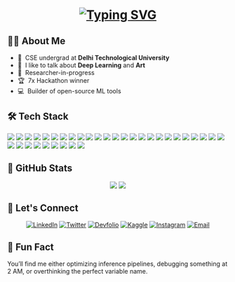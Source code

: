 <h1 align="center">
  <a href="https://git.io/typing-svg">
    <img src="https://readme-typing-svg.demolab.com?font=JetBrains+Mono&size=30&pause=1000&color=4BFDF2&center=true&vCenter=true&random=false&width=800&lines=Hello+Fellow+%3C+Syntax+Sifters%2F+%3E!+%F0%9F%A7%A9;print(%22+This+is+Aryan+Sood+!+%F0%9F%91%8B%22);printf(%22+PyTorch+%F0%9F%94%A5+%22);+Thank+you+for+visiting+my+GitHub+account!" alt="Typing SVG" />
  </a>
</h1>

## 👨‍💻 About Me

- :office: &nbsp;CSE undergrad at **Delhi Technological University**
- :speech_balloon: &nbsp;I like to talk about **Deep Learning** and **Art**
- :book: &nbsp;Researcher-in-progress
- :trophy: &nbsp;7x Hackathon winner 
- :computer: &nbsp;Builder of open-source ML tools

## 🛠️ Tech Stack
<div align="center">
<p align="left">
  <img src="https://img.shields.io/badge/-Python-fff?logo=python&logoColor=3670A0&style=flat-square"/>
  <img src="https://img.shields.io/badge/-PyTorch-fff?logo=pytorch&logoColor=EE4C2C&style=flat-square"/>
  <img src="https://img.shields.io/badge/-TensorFlow-fff?logo=tensorflow&logoColor=FF6F00&style=flat-square"/>
  <img src="https://img.shields.io/badge/-HuggingFace-fff?logo=huggingface&logoColor=FFD21F&style=flat-square"/>
  <img src="https://img.shields.io/badge/-scikit--learn-fff?logo=scikit-learn&logoColor=F7931E&style=flat-square"/>
  <img src="https://img.shields.io/badge/-OpenCV-fff?logo=opencv&logoColor=5C3EE8&style=flat-square"/>
  <img src="https://img.shields.io/badge/-LlamaIndex-fff?logo=llama&style=flat-square"/>
  <img src="https://img.shields.io/badge/-LangGraph-fff?logo=graphql&logoColor=FF4081&style=flat-square"/>
  <img src="https://img.shields.io/badge/-Streamlit-fff?logo=streamlit&logoColor=FF4B4B&style=flat-square"/>
  <img src="https://img.shields.io/badge/-Google%20Cloud-fff?logo=google-cloud&logoColor=4285F4&style=flat-square"/>
  <img src="https://img.shields.io/badge/-VertexAI-fff?logo=google&logoColor=4285F4&style=flat-square"/>
  <img src="https://img.shields.io/badge/-BigQuery-fff?logo=google-bigquery&logoColor=669DF6&style=flat-square"/>
  <img src="https://img.shields.io/badge/-Docker-fff?logo=docker&logoColor=2496ED&style=flat-square"/>
  <img src="https://img.shields.io/badge/-Linux-fff?logo=linux&logoColor=FCC624&style=flat-square"/>
  <img src="https://img.shields.io/badge/-NumPy-fff?logo=numpy&logoColor=013243&style=flat-square"/>
  <img src="https://img.shields.io/badge/-Pandas-fff?logo=pandas&logoColor=150458&style=flat-square"/>
  <img src="https://img.shields.io/badge/-Matplotlib-fff?logo=plotly&logoColor=003366&style=flat-square"/>
  <img src="https://img.shields.io/badge/-Polars-fff?logo=polars&logoColor=3178C6&style=flat-square"/>
  <img src="https://img.shields.io/badge/-MySQL-fff?logo=mysql&logoColor=4479A1&style=flat-square"/>
  <img src="https://img.shields.io/badge/-C-fff?logo=c&logoColor=00599C&style=flat-square"/>
  <img src="https://img.shields.io/badge/-C++-fff?logo=c%2b%2b&logoColor=00599C&style=flat-square"/>
  <img src="https://img.shields.io/badge/-HTML5-fff?logo=html5&logoColor=E34F26&style=flat-square"/>
  <img src="https://img.shields.io/badge/-CSS3-fff?logo=css3&logoColor=1572B6&style=flat-square"/>
  <img src="https://img.shields.io/badge/-Git-fff?logo=git&logoColor=F05032&style=flat-square"/>
  <img src="https://img.shields.io/badge/-GitHub-fff?logo=github&logoColor=181717&style=flat-square"/>
  <img src="https://img.shields.io/badge/-VSCode-fff?logo=visual-studio-code&logoColor=007ACC&style=flat-square"/>
  <img src="https://img.shields.io/badge/-Jupyter-fff?logo=jupyter&logoColor=F37626&style=flat-square"/>
  <img src="https://img.shields.io/badge/-Postman-fff?logo=postman&logoColor=FF6C37&style=flat-square"/>
  <img src="https://img.shields.io/badge/-Selenium-fff?logo=selenium&logoColor=43B02A&style=flat-square"/>
  <img src="https://img.shields.io/badge/-Playwright-fff?logo=playwright&logoColor=2EAD33&style=flat-square"/>
  <img src="https://img.shields.io/badge/-Figma-fff?logo=figma&logoColor=F24E1E&style=flat-square"/>
  <img src="https://img.shields.io/badge/-Kaggle-fff?logo=kaggle&logoColor=20BEFF&style=flat-square"/>
  <img src="https://img.shields.io/badge/-Colab-fff?logo=google-colab&logoColor=F9AB00&style=flat-square"/>
  <img src="https://img.shields.io/badge/-Neo4j-fff?logo=neo4j&logoColor=4581C3&style=flat-square"/>
</p>

</div>


## 🚀 GitHub Stats

<div align="center">
  <img src="https://github-readme-stats.vercel.app/api?username=soodaryan&theme=radical&hide_border=false&include_all_commits=true&count_private=true"/>
  <img src="https://github-readme-streak-stats.herokuapp.com/?user=soodaryan&theme=radical&hide_border=false"/>
</div>


## 📡 Let's Connect

<div align="center">

[![LinkedIn](https://img.shields.io/badge/LinkedIn-%230077B5.svg?logo=linkedin&logoColor=white&style=for-the-badge)](https://www.linkedin.com/in/soodaryan/)
[![Twitter](https://img.shields.io/badge/Twitter-1DA1F2.svg?logo=twitter&logoColor=white&style=for-the-badge)](https://x.com/TensorKid)
[![Devfolio](https://img.shields.io/badge/Devfolio-1A73E8.svg?logo=devfolio&logoColor=white&style=for-the-badge)](https://devfolio.co/@roadkill)
[![Kaggle](https://img.shields.io/badge/Kaggle-20BEFF.svg?logo=Kaggle&logoColor=white&style=for-the-badge)](https://www.kaggle.com/soodaryan)
[![Instagram](https://img.shields.io/badge/Instagram-%23E4405F.svg?logo=Instagram&logoColor=white&style=for-the-badge)](https://www.instagram.com/_soodaryan/)
[![Email](https://img.shields.io/badge/Email-0078D4?logo=gmail&logoColor=white&style=for-the-badge)](mailto:007aryansood@gmail.com)

</div>


## 🧠 Fun Fact

You’ll find me either optimizing inference pipelines, debugging something at 2 AM, or overthinking the perfect variable name.
